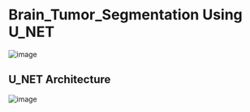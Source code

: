 # Brain_Tumor_Segmentation Using U_NET

![image](https://github.com/Rishika0702/Brain_Tumor_Segmentation/assets/73593792/d1c7ee03-7539-4999-85d4-90071f9f9348)
## U_NET Architecture
![image](https://github.com/Rishika0702/Brain_Tumor_Segmentation/assets/73593792/95b10e98-7118-4fc6-a15e-77202176977b)
